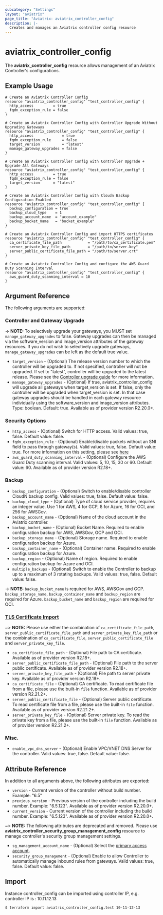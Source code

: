 ```yaml
---
subcategory: "Settings"
layout: "aviatrix"
page_title: "Aviatrix: aviatrix_controller_config"
description: |-
  Creates and manages an Aviatrix controller config resource
---
```


# aviatrix_controller_config

The **aviatrix_controller_config** resource allows management of an Aviatrix Controller's configurations.

## Example Usage

```hcl
# Create an Aviatrix Controller Config
resource "aviatrix_controller_config" "test_controller_config" {
  http_access         = true
  fqdn_exception_rule = false
}
```
```hcl
# Create an Aviatrix Controller Config with Controller Upgrade Without Upgrading Gateways
resource "aviatrix_controller_config" "test_controller_config" {
  http_access             = true
  fqdn_exception_rule     = false
  target_version          = "latest"
  manage_gateway_upgrades = false
}
```
```hcl
# Create an Aviatrix Controller Config with Controller Upgrade + Upgrade All Gateways
resource "aviatrix_controller_config" "test_controller_config" {
  http_access         = true
  fqdn_exception_rule = false
  target_version      = "latest"
}
```
```hcl
# Create an Aviatrix Controller Config with Cloudn Backup Configuration Enabled
resource "aviatrix_controller_config" "test_controller_config" {
  backup_configuration = true
  backup_cloud_type    = 1
  backup_account_name  = "account_example"
  backup_bucket_name   = "bucket_example"
}
```
```hcl
# Create an Aviatrix Controller Config and import HTTPS certificates
resource "aviatrix_controller_config" "test_controller_config" {
  ca_certificate_file_path            = "/path/to/ca_certificate.pem"
  server_private_key_file_path        = "/path/to/server.key"
  server_public_certificate_file_path = "/path/to/server.crt"
}
```
```hcl
# Create an Aviatrix Controller Config and configure the AWS Guard Duty Scanning Interval
resource "aviatrix_controller_config" "test_controller_config" {
  aws_guard_duty_scanning_interval = 10
}
```


## Argument Reference

The following arguments are supported:

### Controller and Gateway Upgrade

-> **NOTE:** To selectively upgrade your gateways, you MUST set `manage_gateway_upgrades` to false. Gateway upgrades can then be managed via the software_version and image_version attributes of the gateway resources. If you do not wish to selectively upgrade gateways, `manage_gateway_upgrades` can be left as the default true value.

* `target_version` - (Optional) The release version number to which the controller will be upgraded to. If not specified, controller will not be upgraded. If set to "latest", controller will be upgraded to the latest release. Please see the [Controller upgrade guide](https://docs.aviatrix.com/HowTos/inline_upgrade.html) for more information.
* `manage_gateway_upgrades` - (Optional) If true, aviatrix_controller_config will upgrade all gateways when target_version is set. If false, only the controller will be upgraded when target_version is set. In that case gateway upgrades should be handled in each gateway resource individually using the software_version and image_version attributes. Type: boolean. Default: true. Available as of provider version R2.20.0+.

### Security Options
* `http_access` - (Optional) Switch for HTTP access. Valid values: true, false. Default value: false.
* `fqdn_exception_rule` - (Optional) Enable/disable packets without an SNI field to pass through gateway(s). Valid values: true, false. Default value: true. For more information on this setting, please see [here](https://docs.aviatrix.com/HowTos/FQDN_Whitelists_Ref_Design.html#exception-rule)
* `aws_guard_duty_scanning_interval` - (Optional) Configure the AWS Guard Duty scanning interval. Valid values: 5, 10, 15, 30 or 60. Default value: 60. Available as of provider version R2.18+.

### Backup
* `backup_configuration` - (Optional) Switch to enable/disable controller CloudN backup config. Valid values: true, false. Default value: false.
* `backup_cloud_type` - (Optional) Type of cloud service provider, requires an integer value. Use 1 for AWS, 4 for GCP, 8 for Azure, 16 for OCI, and 256 for AWSGov.
* `backup_account_name` - (Optional) Name of the cloud account in the Aviatrix controller.
* `backup_bucket_name` - (Optional) Bucket Name. Required to enable configuration backup for AWS, AWSGov, GCP and OCI. 
* `backup_storage_name` - (Optional) Storage name. Required to enable configuration backup for Azure.
* `backup_container_name` - (Optional) Container name. Required to enable configuration backup for Azure.
* `backup_region` - (Optional) Name of region. Required to enable configuration backup for Azure and OCI.
* `multiple_backups` - (Optional) Switch to enable the Controller to backup up to a maximum of 3 rotating backups. Valid values: true, false. Default value: false.

-> **NOTE:** `backup_bucket_name` is required for AWS, AWSGov and GCP. `backup_storage_name`, `backup_container_name` and `backup_region` are required for Azure. `backup_bucket_name` and `backup_region` are required for OCI.

### [TLS Certificate Import](https://docs.aviatrix.com/HowTos/controller_certificate.html)

~> **NOTE:** Please use either the combination of `ca_certificate_file_path`, `server_public_certificate_file_path` and `server_private_key_file_path` or the combination of `ca_certificate_file`, `server_public_certificate_file` and `server_private_key_file`.

* `ca_certificate_file_path` - (Optional) File path to CA certificate. Available as of provider version R2.18+.
* `server_public_certificate_file_path` - (Optional) File path to the server public certificate. Available as of provider version R2.18+.
* `server_private_key_file_path` - (Optional) File path to server private key. Available as of provider version R2.18+.
* `ca_certificate_file` - (Optional) CA certificate. To read certificate file from a file, please use the built-in `file` function. Available as of provider version R2.21.2+.
* `server_public_certificate_file` - (Optional) Server public certificate. To read certificate file from a file, please use the built-in `file` function. Available as of provider version R2.21.2+.
* `server_private_key_file` - (Optional) Server private key. To read the private key from a file, please use the built-in `file` function. Available as of provider version R2.21.2+.

### Misc.
* `enable_vpc_dns_server` - (Optional) Enable VPC/VNET DNS Server for the controller. Valid values: true, false. Default value: false.

## Attribute Reference

In addition to all arguments above, the following attributes are exported:

* `version` - Current version of the controller without build number. Example: "6.5"
* `previous_version` - Previous version of the controller including the build number. Example: "6.5.123". Available as of provider version R2.20.0+.
* `current_version` - Current version of the controller including the build number. Example: "6.5.123". Available as of provider version R2.20.0+.

~> **NOTE:** The following attributes are deprecated and removed. Please use **aviatrix_controller_security_group_management_config** resource to manage controller's security group management settings.

* `sg_management_account_name` - (Optional) Select the [primary access account](https://docs.aviatrix.com/HowTos/aviatrix_account.html#setup-primary-access-account-for-aws-cloud).
* `security_group_management` - (Optional) Enable to allow Controller to automatically manage inbound rules from gateways. Valid values: true, false. Default value: false.


## Import

Instance controller_config can be imported using controller IP, e.g. controller IP is : 10.11.12.13

```
$ terraform import aviatrix_controller_config.test 10-11-12-13
```
